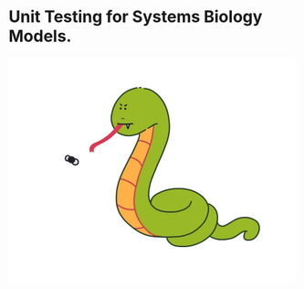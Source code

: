 # Unit Testing for Systems Biology Models.

![logo](https://github.com/mastevb/viper_static/blob/main/docs/images/viper_logo.jpeg)
